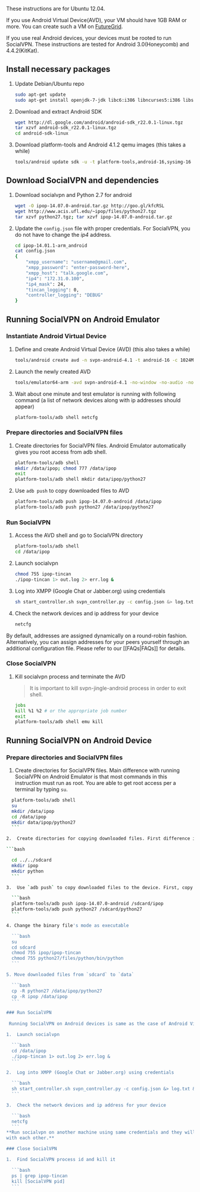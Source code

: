 These instructions are for Ubuntu 12.04. 

If you use Android Virtual Device(AVD), your VM should have 1GB RAM or more.
You can create such a VM on
[FutureGrid](http://manual.futuregrid.org/openstackgrizzly.html).

If you use real Android devices, your devices must be rooted to run SocialVPN.
These instructions are tested for Android 3.0(Honeycomb) and 4.4.2(KitKat).

## Install necessary packages

1.  Update Debian/Ubuntu repo

    ```bash
    sudo apt-get update
    sudo apt-get install openjdk-7-jdk libc6:i386 libncurses5:i386 libstdc++6:i386
    ```

2.  Download and extract Android SDK

    ```bash
    wget http://dl.google.com/android/android-sdk_r22.0.1-linux.tgz
    tar xzvf android-sdk_r22.0.1-linux.tgz
    cd android-sdk-linux
    ```

3.  Download platform-tools and Android 4.1.2 qemu images (this takes a while)

    ```bash
    tools/android update sdk -u -t platform-tools,android-16,sysimg-16
    ```

## Download SocialVPN and dependencies

1.  Download socialvpn and Python 2.7 for android

    ```bash
    wget -O ipop-14.07.0-android.tar.gz http://goo.gl/kfcRSL
    wget http://www.acis.ufl.edu/~ipop/files/python27.tgz
    tar xzvf python27.tgz; tar xzvf ipop-14.07.0-android.tar.gz
    ```

2.  Update the `config.json` file with proper credentials. For SocialVPN, you
    do not have to change the *ip4* address.


    ```bash
    cd ipop-14.01.1-arm_android
    cat config.json
    {
        "xmpp_username": "username@gmail.com",
        "xmpp_password": "enter-password-here",
        "xmpp_host": "talk.google.com",
        "ip4": "172.31.0.100",
        "ip4_mask": 24,
        "tincan_logging": 0,
        "controller_logging": "DEBUG"
    }
    ```

## Running SocialVPN on Android Emulator
### Instantiate Android Virtual Device

1.  Define and create Android Virtual Device (AVD) (this also takes a while)

    ```bash
    tools/android create avd -n svpn-android-4.1 -t android-16 -c 1024M --abi armeabi-v7a
    ```

2.  Launch the newly created AVD

    ```bash
    tools/emulator64-arm -avd svpn-android-4.1 -no-window -no-audio -no-skin &> log.txt &
    ```

3.  Wait about one minute and test emulator is running with following command (a
    list of network devices along with ip addresses should appear)

    ```bash
    platform-tools/adb shell netcfg
    ```

### Prepare directories and SocialVPN files 
1.  Create directories for SocialVPN files. Android Emulator automatically gives you root access from adb shell.

    ```bash
    platform-tools/adb shell
    mkdir /data/ipop; chmod 777 /data/ipop
    exit
    platform-tools/adb shell mkdir data/ipop/python27
    ```

2.  Use `adb push` to copy downloaded files to AVD

    ```bash
    platform-tools/adb push ipop-14.07.0-android /data/ipop
    platform-tools/adb push python27 /data/ipop/python27
    ```

### Run SocialVPN

1.  Access the AVD shell and go to SocialVPN directory

    ```bash
    platform-tools/adb shell
    cd /data/ipop
    ```

2.  Launch socialvpn

    ```bash
    chmod 755 ipop-tincan
    ./ipop-tincan 1> out.log 2> err.log &
    ```

3.  Log into XMPP (Google Chat or Jabber.org) using credentials

    ```bash
    sh start_controller.sh svpn_controller.py -c config.json &> log.txt &
    ```

4.  Check the network devices and ip address for your device

    ```bash
    netcfg
    ```

   By default, addresses are assigned dynamically on a round-robin fashion. Alternatively, you can assign addresses for your peers yourself through an additional configuration file. Please refer to our [[FAQs|FAQs]] for details.

### Close SocialVPN

1.  Kill socialvpn process and terminate the AVD

    >   It is important to kill svpn-jingle-android process in order to exit
    >   shell.

    ```bash
    jobs
    kill %1 %2 # or the appropriate job number
    exit
    platform-tools/adb shell emu kill
    ```

## Running SocialVPN on Android Device
### Prepare directories and SocialVPN files
1.  Create directories for SocialVPN files. Main difference with running SocialVPN on Android Emulator is that most commands in this instruction must run as root. You are able to get root access per a terminal by typing `su`.

  ```bash
    platform-tools/adb shell
    su
    mkdir /data/ipop
    cd /data/ipop
    mkdir data/ipop/python27
    ```

2.  Create directories for copying downloaded files. First difference is that every file copy into the device must be through `/sdcard`

 ```bash

    cd ../../sdcard
    mkdir ipop
    mkdir python
    ```

3.  Use `adb push` to copy downloaded files to the device. First, copy SocialVPN files to `sdcard/ipop` and `sdcard/python27`.

    ```bash
    platform-tools/adb push ipop-14.07.0-android /sdcard/ipop
    platform-tools/adb push python27 /sdcard/python27
    ```

4. Change the binary file's mode as executable

    ```bash
    su
    cd sdcard
    chmod 755 ipop/ipop-tincan
    chmod 755 python27/files/python/bin/python
    ```

5. Move downloaded files from `sdcard` to `data`

    ```bash
    cp -R python27 /data/ipop/python27
    cp -R ipop /data/ipop
    ```

### Run SocialVPN
   
   Running SocialVPN on Android devices is same as the case of Android Virtual Device.

1.  Launch socialvpn

    ```bash
    cd /data/ipop
    ./ipop-tincan 1> out.log 2> err.log &
    ```

2.  Log into XMPP (Google Chat or Jabber.org) using credentials

    ```bash
    sh start_controller.sh svpn_controller.py -c config.json &> log.txt &
    ```

3.  Check the network devices and ip address for your device

    ```bash
    netcfg
    ```
**Run socialvpn on another machine using same credentials and they will connect
with each other.**

### Close SocialVPN

1.  Find SocialVPN process id and kill it

    ```bash
    ps | grep ipop-tincan
    kill [SocialVPN pid]
    ```

